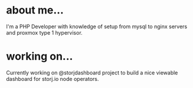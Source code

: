 # about me...
I'm a PHP Developer with knowledge of setup from mysql to nginx servers and proxmox type 1 hypervisor.

# working on...
Currently working on @storjdashboard project to build a nice viewable dashboard for storj.io node operators. 
